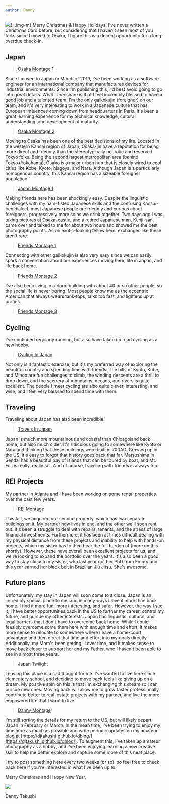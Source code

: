 ```yaml
---
author: Danny
---
```


![](https://live.staticflickr.com/65535/51782654475_89e0e93231_h.jpg){: .img-m}
Merry Christmas & Happy Holidays!  I've never written a Christmas Card before, but considering that I haven't seen most of you folks since I moved to Osaka, I figure this is a decent opportunity for a long-overdue check-in.


## Japan
<div class="img-m">
<blockquote class="imgur-embed-pub" lang="en" data-id="a/mVrdZKe"  ><a href="//imgur.com/a/mVrdZKe">Osaka Montage 1</a></blockquote><script async src="//s.imgur.com/min/embed.js" charset="utf-8"></script>
</div>

Since I moved to Japan in March of 2019, I've been working as a software engineer for an international company that manufactures devices for industrial environments.  Since I'm publishing this, I'd best avoid going to go into great details.  What I *can* share is that I feel incredibly blessed to have a good job and a talented team.  I'm the only gaikokujin (foreigner) on our team, and it's very interesting to work in a Japanese culture that has European influences coming down from headquarters in Paris.  It's been a great learning experience for my technical knowledge, cultural understanding, and development of maturity.

<div class="img-m">
<blockquote class="imgur-embed-pub" lang="en" data-id="a/T5gYWPY"  ><a href="//imgur.com/a/T5gYWPY">Osaka Montage 2</a></blockquote><script async src="//s.imgur.com/min/embed.js" charset="utf-8"></script>
</div>

Moving to Osaka has been one of the best decisions of my life.  Located in the western Kansai region of Japan, Osaka-jin have a reputation for being more direct and friendly than the stereotypically neurotic and reserved Tokyo folks.  Being the second largest metropolitan area (behind Tokyo+Yokohama), Osaka is a major urban hub that is closely wired to cool cities like Kobe, Kyoto, Nagoya, and Nara.  Although Japan is a particularly homogenous country, this Kansai region has a sizeable foreigner population.

<div class="img-m">
<blockquote class="imgur-embed-pub" lang="en" data-id="a/I7bOxkC"  ><a href="//imgur.com/a/I7bOxkC">Japan Montage 1</a></blockquote><script async src="//s.imgur.com/min/embed.js" charset="utf-8"></script>
</div>

Making friends here has been shockingly easy.  Despite the linguistic challenges with my ham-fisted Japanese skills and the confusing Kansai-ben dialect, most Japanese people are friendly and curious about foreigners, progressively more so as we drink together.  Two days ago I was taking pictures at Osaka-castle, and a retired Japanese man, Kenji-san, came over and talked to me for about two hours and showed me the best photography points.  As an exotic-looking fellow here, exchanges like these aren't rare.

<div class="img-m">
<blockquote class="imgur-embed-pub" lang="en" data-id="a/kQSezv0"  ><a href="//imgur.com/a/kQSezv0">Friends Montage 1</a></blockquote><script async src="//s.imgur.com/min/embed.js" charset="utf-8"></script>
</div>

Connecting with other gaikokujin is also very easy since we can easily spark a conversation about our experiences moving here, life in Japan, and life back home.  

<div class="img-m">
<blockquote class="imgur-embed-pub" lang="en" data-id="a/2sJz12E"  ><a href="//imgur.com/a/2sJz12E">Friends Montage 2</a></blockquote><script async src="//s.imgur.com/min/embed.js" charset="utf-8"></script>
</div>

I've also been living in a dorm building with about 40 or so other people, so the social life is never boring.  Most people know me as the eccentric American that always wears tank-tops, talks too fast, and lightens up at parties.

<div class="img-m">
<blockquote class="imgur-embed-pub" lang="en" data-id="a/QrRGhGL"  ><a href="//imgur.com/a/QrRGhGL">Friends Montage 3</a></blockquote><script async src="//s.imgur.com/min/embed.js" charset="utf-8"></script>
</div>

## Cycling

I've continued regularly running, but also have taken up road cycling as a new hobby.

<div class="img-m">
<blockquote class="imgur-embed-pub" lang="en" data-id="a/LJ66GQE"  ><a href="//imgur.com/a/LJ66GQE">Cycling In Japan</a></blockquote><script async src="//s.imgur.com/min/embed.js" charset="utf-8"></script>
</div>

Not only is it fantastic exercise, but it's my preferred way of exploring the beautiful country and spending time with friends.  The hills of Kyoto, Kobe, and Minoo are fun challenges to climb, the winding descents are a thrill to drop down, and the scenery of mountains, oceans, and rivers is quite excellent.  The people I meet cycling are also quite clever, interesting, and wise, and I feel very blessed to spend time with them.

## Traveling

Traveling about Japan has also been incredible.

<div class="img-m">
<blockquote class="imgur-embed-pub" lang="en" data-id="a/VQkUV4x"  ><a href="//imgur.com/a/VQkUV4x">Travels In Japan</a></blockquote><script async src="//s.imgur.com/min/embed.js" charset="utf-8"></script>
</div>

Japan is much more mountainous and coastal than Chicagoland back home, but also much older.  It's ridiculous going to somewhere like Kyoto or Nara and thinking that these buildings were built in 700AD.  Growing up in the US, it's easy to forgot that history goes back that far.  Matsushima in Sendai has a beautiful bay of islands that can be toured by boat, and Mt. Fuji is really, really tall.  And of course, traveling with friends is always fun.

## REI Projects

My partner in Atlanta and I have been working on some rental properties over the past few years.  

<div class="img-m">
<blockquote class="imgur-embed-pub" lang="en" data-id="a/Z1wVaa8"  ><a href="//imgur.com/a/Z1wVaa8">REI Montage</a></blockquote><script async src="//s.imgur.com/min/embed.js" charset="utf-8"></script>
</div>

This fall, we acquired our second property, which has two separate buildings on it.  My partner now lives in one, and the other we'll soon rent out.  It's been a struggle to deal with repairs, tenants, and the stress of large financial investments.  Furthermore, it has been at times difficult dealing with my physical distance from these projects and inability to help with hands-on projects, which my sister has to then bear the full burden of (more on this shortly).  However, these have overall been excellent projects for us, and we're looking to expand the portfolio over the years.  It's also been a good way to stay close to my sister, who last year got her PhD from Emory and this year earned her black belt in Brazilian Jiu Jitsu.  She's awesome.

## Future plans

Unfortunately, my stay in Japan will soon come to a close.  Japan is an incredibly special place to me, and in many ways I love it more than back home.  I find it more fun, more interesting, and safer.  However, the way I see it, I have better opportunities back in the US to further my career, control my future, and pursue my other interests.  Japan has linguistic, cultural, and legal barriers that I don't have to overcome back home.  While I could feasibly overcome some them here with enough time and effort, it makes more sense to relocate to somewhere where I have a home-court advantage and then direct that time and effort into my goals directly.  Additionally, my Mom's been getting ill over time, and it makes sense to move back closer to support her and my Father, who I haven't been able to see in almost three years.

<div class="img-m">
<blockquote class="imgur-embed-pub" lang="en" data-id="a/gBTTPr0"  ><a href="//imgur.com/a/gBTTPr0">Japan Twilight</a></blockquote><script async src="//s.imgur.com/min/embed.js" charset="utf-8"></script>
</div>

Leaving this place is a sad thought for me.  I've wanted to live here since elementary school, and deciding to move back feels like giving up on a dream.  My positive spin on this is that I'm exchanging this dream so I can pursue new ones.  Moving back will allow me to grow faster professionally, contribute better to real-estate projects with my partner, and live the more empowered life that I want to live.

<div class="img-m">
<blockquote class="imgur-embed-pub" lang="en" data-id="a/vJT656l"  ><a href="//imgur.com/a/vJT656l">Danny Montage</a></blockquote><script async src="//s.imgur.com/min/embed.js" charset="utf-8"></script>
</div>

I'm still sorting the details for my return to the US, but will likely depart Japan in February or March.  In the mean time, I've been trying to enjoy my time here as much as possible and write periodic updates on my amateur blog at [https://djtakushi.github.io/dblog/](https://djtakushi.github.io/dblog/).  To augment this, I've taken up amateur photography as a hobby, and I've been enjoying learning a new creative skill to help me better explore and capture some more of this neat place.

I try to post something here every two weeks (or so), so feel free to check back here if you're interested in what I've been up to.

Merry Christmas and Happy New Year,

<img class="img-m" src="https://live.staticflickr.com/65535/51782413989_2fbbd148b0_n.jpg">

Danny Takushi
